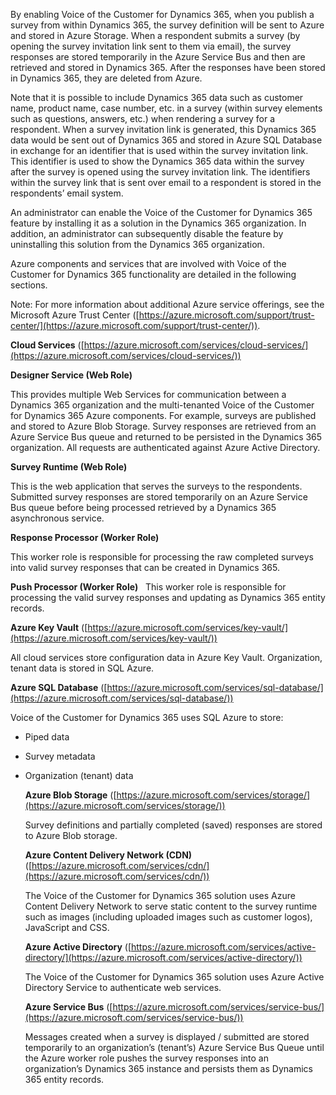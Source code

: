 By enabling Voice of the Customer for Dynamics 365, when you publish a survey from within Dynamics 365, the survey definition will be sent to Azure and stored in Azure Storage. When a respondent submits a survey (by opening the survey invitation link sent to them via email), the survey responses are stored temporarily in the Azure Service Bus and then are retrieved and stored in Dynamics 365. After the responses have been stored in Dynamics 365, they are deleted from Azure.  
  
 Note that it is possible to include Dynamics 365 data such as customer name, product name, case number, etc. in a survey (within survey elements such as questions, answers, etc.) when rendering a survey for a respondent. When a survey invitation link is generated, this Dynamics 365 data would be sent out of Dynamics 365 and stored in Azure SQL Database in exchange for an identifier that is used within the survey invitation link. This identifier is used to show the Dynamics 365 data within the survey after the survey is opened using the survey invitation link. The identifiers within the survey link that is sent over email to a respondent is stored in the respondents’ email system.  
  
 An administrator can enable the Voice of the Customer for Dynamics 365 feature by installing it as a solution in the Dynamics 365 organization. In addition, an administrator can subsequently disable the feature by uninstalling this solution from the Dynamics 365 organization.  
  
 Azure components and services that are involved with Voice of the Customer for Dynamics 365 functionality are detailed in the following sections.  
  
 Note: For more information about additional Azure service offerings, see the Microsoft Azure Trust Center ([https://azure.microsoft.com/support/trust-center/](https://azure.microsoft.com/support/trust-center/)).  
  
 **Cloud Services** ([https://azure.microsoft.com/services/cloud-services/](https://azure.microsoft.com/services/cloud-services/))  
  
 **Designer Service (Web Role)**  
  
 This provides multiple Web Services for communication between a Dynamics 365 organization and the multi-tenanted Voice of the Customer for Dynamics 365 Azure components.  For example, surveys are published and stored to Azure Blob Storage.  Survey responses are retrieved from an Azure Service Bus queue and returned to be persisted in the Dynamics 365 organization.  All requests are authenticated against Azure Active Directory.  
  
 **Survey Runtime (Web Role)**  
  
 This is the web application that serves the surveys to the respondents.  Submitted survey responses are stored temporarily on an Azure Service Bus queue before being processed retrieved by a Dynamics 365 asynchronous service.  
  
 **Response Processor (Worker Role)**  
  
 This worker role is responsible for processing the raw completed surveys into valid survey responses that can be created in Dynamics 365.  
  
 **Push Processor (Worker Role)**  
 This worker role is responsible for processing the valid survey responses and updating as Dynamics 365 entity records. 
 
 **Azure Key Vault** ([https://azure.microsoft.com/services/key-vault/](https://azure.microsoft.com/services/key-vault/))  
  
 All cloud services store configuration data in Azure Key Vault.  Organization, tenant data is stored in SQL Azure.  
  
 **Azure SQL Database** ([https://azure.microsoft.com/services/sql-database/](https://azure.microsoft.com/services/sql-database/))  
  
 Voice of the Customer for Dynamics 365 uses SQL Azure to store:  
  
- Piped data  
  
- Survey metadata  
  
- Organization (tenant) data  
  
  **Azure Blob Storage** ([https://azure.microsoft.com/services/storage/](https://azure.microsoft.com/services/storage/))  
  
  Survey definitions and partially completed (saved) responses are stored to Azure Blob storage.  
  
  **Azure Content Delivery Network (CDN)** ([https://azure.microsoft.com/services/cdn/](https://azure.microsoft.com/services/cdn/))  
  
  The Voice of the Customer for Dynamics 365 solution uses Azure Content Delivery Network to serve static content to the survey runtime such as images (including uploaded images such as customer logos), JavaScript and CSS.  
  
  **Azure Active Directory** ([https://azure.microsoft.com/services/active-directory/](https://azure.microsoft.com/services/active-directory/))  
  
  The Voice of the Customer for Dynamics 365 solution uses Azure Active Directory Service to authenticate web services.  
  
  **Azure Service Bus** ([https://azure.microsoft.com/services/service-bus/](https://azure.microsoft.com/services/service-bus/))  
  
  Messages created when a survey is displayed / submitted are stored temporarily to an organization’s (tenant’s) Azure Service Bus Queue until the Azure worker role pushes the survey responses into an organization’s Dynamics 365 instance and persists them as Dynamics 365 entity records.

